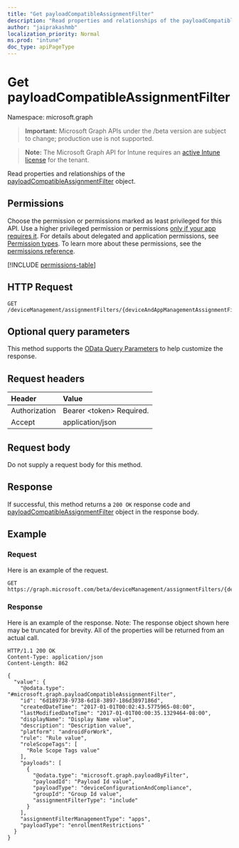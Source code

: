 ```yaml
---
title: "Get payloadCompatibleAssignmentFilter"
description: "Read properties and relationships of the payloadCompatibleAssignmentFilter object."
author: "jaiprakashmb"
localization_priority: Normal
ms.prod: "intune"
doc_type: apiPageType
---
```


# Get payloadCompatibleAssignmentFilter

Namespace: microsoft.graph

> **Important:** Microsoft Graph APIs under the /beta version are subject to change; production use is not supported.

> **Note:** The Microsoft Graph API for Intune requires an [active Intune license](https://go.microsoft.com/fwlink/?linkid=839381) for the tenant.

Read properties and relationships of the [payloadCompatibleAssignmentFilter](../resources/intune-policyset-payloadcompatibleassignmentfilter.md) object.

## Permissions
Choose the permission or permissions marked as least privileged for this API. Use a higher privileged permission or permissions [only if your app requires it](/graph/permissions-overview#best-practices-for-using-microsoft-graph-permissions). For details about delegated and application permissions, see [Permission types](/graph/permissions-overview#permission-types). To learn more about these permissions, see the [permissions reference](/graph/permissions-reference).

<!-- { "blockType": "permissions", "name": "intune_policyset_payloadcompatibleassignmentfilter_get" } -->
[!INCLUDE [permissions-table](../includes/permissions/intune-policyset-payloadcompatibleassignmentfilter-get-permissions.md)]

## HTTP Request
<!-- {
  "blockType": "ignored"
}
-->
``` http
GET /deviceManagement/assignmentFilters/{deviceAndAppManagementAssignmentFilterId}
```

## Optional query parameters
This method supports the [OData Query Parameters](/graph/query-parameters) to help customize the response.

## Request headers
|Header|Value|
|:---|:---|
|Authorization|Bearer &lt;token&gt; Required.|
|Accept|application/json|

## Request body
Do not supply a request body for this method.

## Response
If successful, this method returns a `200 OK` response code and [payloadCompatibleAssignmentFilter](../resources/intune-policyset-payloadcompatibleassignmentfilter.md) object in the response body.

## Example

### Request
Here is an example of the request.
``` http
GET https://graph.microsoft.com/beta/deviceManagement/assignmentFilters/{deviceAndAppManagementAssignmentFilterId}
```

### Response
Here is an example of the response. Note: The response object shown here may be truncated for brevity. All of the properties will be returned from an actual call.
``` http
HTTP/1.1 200 OK
Content-Type: application/json
Content-Length: 862

{
  "value": {
    "@odata.type": "#microsoft.graph.payloadCompatibleAssignmentFilter",
    "id": "6d189738-9738-6d18-3897-186d3897186d",
    "createdDateTime": "2017-01-01T00:02:43.5775965-08:00",
    "lastModifiedDateTime": "2017-01-01T00:00:35.1329464-08:00",
    "displayName": "Display Name value",
    "description": "Description value",
    "platform": "androidForWork",
    "rule": "Rule value",
    "roleScopeTags": [
      "Role Scope Tags value"
    ],
    "payloads": [
      {
        "@odata.type": "microsoft.graph.payloadByFilter",
        "payloadId": "Payload Id value",
        "payloadType": "deviceConfigurationAndCompliance",
        "groupId": "Group Id value",
        "assignmentFilterType": "include"
      }
    ],
    "assignmentFilterManagementType": "apps",
    "payloadType": "enrollmentRestrictions"
  }
}
```
